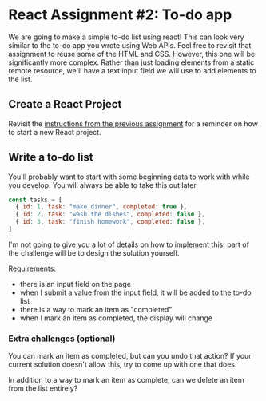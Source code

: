 # React Assignment #2: To-do app

We are going to make a simple to-do list using react! This can look very similar to the to-do app you wrote using Web APIs. Feel free to revisit that assignment to reuse some of the HTML and CSS. However, this one will be significantly more complex. Rather than just loading elements from a static remote resource, we'll have a text input field we will use to add elements to the list.

## Create a React Project

Revisit the [instructions from the previous assignment](./react-assignment-1.md) for a reminder on how to start a new React project.

## Write a to-do list

You'll probably want to start with some beginning data to work with while you develop. You will always be able to take this out later

```javascript
const tasks = [
  { id: 1, task: "make dinner", completed: true },
  { id: 2, task: "wash the dishes", completed: false },
  { id: 3, task: "finish homework", completed: false },
]
```

I'm not going to give you a lot of details on how to implement this, part of the challenge will be to design the solution yourself.

Requirements:

- there is an input field on the page
- when I submit a value from the input field, it will be added to the to-do list
- there is a way to mark an item as "completed"
- when I mark an item as completed, the display will change

### Extra challenges (optional)

You can mark an item as completed, but can you undo that action? If your current solution doesn't allow this, try to come up with one that does.

In addition to a way to mark an item as complete, can we delete an item from the list entirely?
